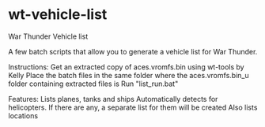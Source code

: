 # wt-vehicle-list
War Thunder Vehicle list

A few batch scripts that allow you to generate a vehicle list for War Thunder.

Instructions:
Get an extracted copy of aces.vromfs.bin using wt-tools by Kelly
Place the batch files in the same folder where the aces.vromfs.bin_u folder containing extracted files is
Run "list_run.bat"

Features:
Lists planes, tanks and ships
Automatically detects for helicopters. If there are any, a separate list for them will be created
Also lists locations
